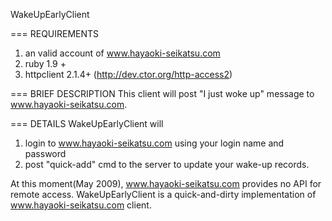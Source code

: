WakeUpEarlyClient

=== REQUIREMENTS
1. an valid account of www.hayaoki-seikatsu.com
2. ruby 1.9 +
3. httpclient 2.1.4+ (http://dev.ctor.org/http-access2)

=== BRIEF DESCRIPTION
This client will post "I just woke up" message to www.hayaoki-seikatsu.com.

=== DETAILS
WakeUpEarlyClient will 
1. login to www.hayaoki-seikatsu.com using your login name and password
2. post "quick-add" cmd to the server to update your wake-up records. 

At this moment(May 2009), www.hayaoki-seikatsu.com provides no API for remote access.
WakeUpEarlyClient is a quick-and-dirty implementation of www.hayaoki-seikatsu.com client.
